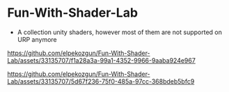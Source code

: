 # Fun-With-Shader-Lab

- A collection unity shaders, however most of them are not supported on URP anymore

https://github.com/elpekozgun/Fun-With-Shader-Lab/assets/33135707/f1a28a3a-99a1-4352-9966-9aaba924e967

https://github.com/elpekozgun/Fun-With-Shader-Lab/assets/33135707/5d67f236-75f0-485a-97cc-368bdeb5bfc9

